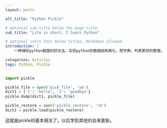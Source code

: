 ```yaml
---
layout: posts

alt_title: "Python Pickle"

# optional sub-title below the page title
sub_title: "Life is short, I learn Python"

# optional intro text below titles, Markdown allowed
introduction: |
    一种储存python数据的好办法，实现python的数据结构简化，把字典，列表更好的整理。

categories: Articles
tags: Python, Pickle
---
```


```python
import pickle

pickle_file = open('pick_file', 'wb')
dict1 = {'1': 'hello', '2': 'goodbye'}
pickle.dump(dict1, pickle_file)

pickle_restore = open('pickle_restore', 'rb')
dict2 = pickle.load(pickle_restore)

```

这就是pickle的基本用法了，以后学到其他的会来更新。